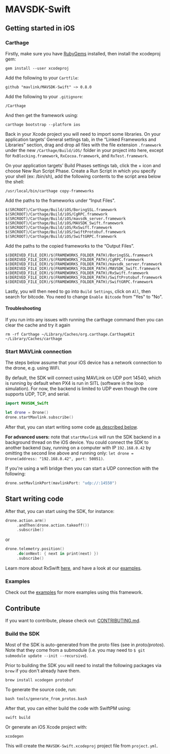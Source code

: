 # MAVSDK-Swift

## Getting started in iOS

### Carthage

Firstly, make sure you have [RubyGems](https://rubygems.org/pages/download) installed, then install the xcodeproj gem:

```
gem install --user xcodeproj
```

Add the following to your `Cartfile`:

```shell
github "mavlink/MAVSDK-Swift" ~> 0.8.0
```

Add the following to your `.gitignore`:

```shell
/Carthage
```

And then get the framework using:

```shell
carthage bootstrap --platform ios
```

Back in your Xcode project you will need to import some libraries. On your application targets’ General settings tab, in the “Linked Frameworks and Libraries” section, drag and drop all files with the file extension `.framework` under the new `/Carthage/Build/iOS/` folder in your project into here, except for `RxBlocking.framework`, `RxCocoa.framework`, and `RxTest.framework`.

On your application targets’ Build Phases settings tab, click the + icon and choose New Run Script Phase. Create a Run Script in which you specify your shell (ex: /bin/sh), add the following contents to the script area below the shell:
```
/usr/local/bin/carthage copy-frameworks
```
Add the paths to the frameworks under “Input Files".
```
$(SRCROOT)/Carthage/Build/iOS/BoringSSL.framework
$(SRCROOT)/Carthage/Build/iOS/CgRPC.framework
$(SRCROOT)/Carthage/Build/iOS/mavsdk_server.framework
$(SRCROOT)/Carthage/Build/iOS/MAVSDK_Swift.framework
$(SRCROOT)/Carthage/Build/iOS/RxSwift.framework
$(SRCROOT)/Carthage/Build/iOS/SwiftProtobuf.framework
$(SRCROOT)/Carthage/Build/iOS/SwiftGRPC.framework
```
Add the paths to the copied frameworks to the “Output Files”.
```
$(DERIVED_FILE_DIR)/$(FRAMEWORKS_FOLDER_PATH)/BoringSSL.framework
$(DERIVED_FILE_DIR)/$(FRAMEWORKS_FOLDER_PATH)/CgRPC.framework
$(DERIVED_FILE_DIR)/$(FRAMEWORKS_FOLDER_PATH)/mavsdk_server.framework
$(DERIVED_FILE_DIR)/$(FRAMEWORKS_FOLDER_PATH)/MAVSDK_Swift.framework
$(DERIVED_FILE_DIR)/$(FRAMEWORKS_FOLDER_PATH)/RxSwift.framework
$(DERIVED_FILE_DIR)/$(FRAMEWORKS_FOLDER_PATH)/SwiftProtobuf.framework
$(DERIVED_FILE_DIR)/$(FRAMEWORKS_FOLDER_PATH)/SwiftGRPC.framework
```

Lastly, you will then need to go into `Build Settings`, click on `All`, then search for bitcode. You need to change `Enable Bitcode` from "Yes" to "No".

#### Troubleshooting
If you run into any issues with running the carthage command then you can clear the cache and try it again
```
rm -rf Carthage ~/Library/Caches/org.carthage.CarthageKit ~/Library/Caches/carthage
```

### Start MAVLink connection

The steps below assume that your iOS device has a network connection to the drone, e.g. using WiFi.

By default, the SDK will connect using MAVLink on UDP port 14540, which is running by default when PX4 is run in SITL (software in the loop simulation).
For now, the backend is limited to UDP even though the core supports UDP, TCP, and serial.

```swift
import MAVSDK_Swift

let drone = Drone()
drone.startMavlink.subscribe()
```

After that, you can start writing some code [as described below](#start-writing-code).

__For advanced users:__ note that `startMavlink` will run the SDK backend in a background thread on the iOS device. You could connect the SDK to another backend (say, running on a computer with IP `192.168.0.42` by omitting the second line above and running only: `let drone = Drone(address: "192.168.0.42", port: 50051)`.

If you're using a wifi bridge then you can start a UDP connection with the following:
```swift
drone.setMavlinkPort(mavlinkPort: "udp://:14550")
```

## Start writing code
After that, you can start using the SDK, for instance:

```swift
drone.action.arm()
     .andThen(drone.action.takeoff())
     .subscribe()
```

or

```swift
drone.telemetry.position()
     .do(onNext: { next in print(next) })
     .subscribe()
```

Learn more about RxSwift [here](https://github.com/ReactiveX/RxSwift), and have a look at our [examples](#examples).

### Examples

Check out the [examples](https://github.com/mavlink/MAVSDK-Swift-Example) for more examples using this framework.

## Contribute

If you want to contribute, please check out: [CONTRIBUTING.md](https://github.com/mavlink/MAVSDK-Swift/blob/master/CONTRIBUTING.md).

### Build the SDK

Most of the SDK is auto-generated from the proto files (see in _proto/protos_). Note that they come from a submodule (i.e. you may need to `$ git submodule update --init --recursive`).

Prior to building the SDK you will need to install the following packages via `brew` if you don't already have them.

```shell
brew install xcodegen protobuf
```

To generate the source code, run:

```shell
bash tools/generate_from_protos.bash
```

After that, you can either build the code with SwiftPM using:

```shell
swift build
```

Or generate an iOS Xcode project with:

```shell
xcodegen
```

This will create the `MAVSDK-Swift.xcodeproj` project file from `project.yml`. 
